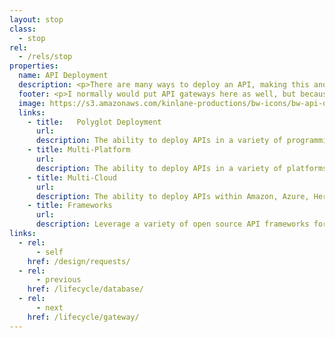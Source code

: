 ```yaml
---
layout: stop
class:
  - stop
rel:
  - /rels/stop  
properties:
  name: API Deployment
  description: <p>There are many ways to deploy an API, making this another confusing stop along the API life cycle for some of my readers. My goal in having this be a separate stop from design, or possibly management, is to help API providers think about where and how they deploy APIs. From my perspective, API deployment might be about which framework and language you choose to deploy in, spanning all the way to where you might deploy it, either on-premise, on-device, or in the cloud. The how and why of deploying your API will play a significant role in determining how stable and consistent you are able to deploy API resources, impacting almost every other stop along the API life cycle.</p><p>Many API providers still think of API deployment in the context of their internal operations, as opposed to thinking about how they will be put to use. The providers I'm seeing enjoy more flexibility and agility when it comes to API consumption are able to deploy APIs in a variety of languages, supporting a variety of existing platforms, and in any environment where they are needed. There are several concepts that are beginning to define API deployment in this new generation of compute in the cloud, here are just a handful of them.</p>
  footer: <p>I normally would put API gateways here as well, but because of renewed energy around gateway solutions actually deploying APIs instead of just managing and securing them, I'm breaking out gateway into its own stop along the API lifecycle. Gateway spans API deployment and management in my opinion, and while it should be considered alongside these elements, it is increasingly becoming its own stop. Ideally, teams are able to use a combination of gateway, as well as hand-rolled, and auto-generated approaches to deploying APIs, with the diversity I mentioned above.</p><p>Most groups I work with have one way to deploy APIs, using a single programming language. This results in many of them thinking about API consumption on the same terms. When you allow for, and support a variety of languages, platforms, and cloud environments, you open up a new world of possibilities when it comes to scaling, migrating, and hiring talent as part of your API operations. API deployment will be a new concept to many of my readers, and something not all will be ready for, but being able to think outside the API box you've been operating within until now is one of the basic aspects of the API life cycle you should be looking at evolving.</p>
  image: https://s3.amazonaws.com/kinlane-productions/bw-icons/bw-api-deployment.png
  links:
    - title:   Polyglot Deployment
      url:
      description: The ability to deploy APIs in a variety of programming languages.
    - title: Multi-Platform
      url:
      description: The ability to deploy APIs in a variety of platforms, and using existing system.
    - title: Multi-Cloud
      url:
      description: The ability to deploy APIs within Amazon, Azure, Heroku, and Google environments.
    - title: Frameworks
      url:
      description: Leverage a variety of open source API frameworks for deploying APIs.               
links:
  - rel:
      - self
    href: /design/requests/
  - rel:
      - previous
    href: /lifecycle/database/
  - rel:
      - next
    href: /lifecycle/gateway/          
---
```

